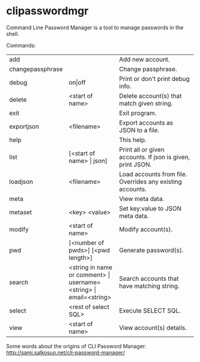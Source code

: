 clipasswordmgr
==============

Command Line Password Manager is a tool to manage passwords in the shell.

Commands:
<table width="100%">
<tr>
<td width="20%">add</td>
<td width="30%">&nbsp;</td>
<td width="50%">Add new account.</td>
</tr>

<tr>
<td width="20%">changepassphrase</td>
<td width="30%">&nbsp;</td>
<td width="50%">Change passphrase.</td>
</tr>
                                                                                  
<tr>
<td width="20%">debug</td>
<td width="30%">on|off</td>
<td width="50%">Print or don't print debug info.</td>
</tr>
                                                                     
<tr>
<td width="20%">delete</td>
<td width="30%">&lt;start of name></td>
<td width="50%">Delete account(s) that match given string.</td>
</tr>
                                                                          
<tr>
<td width="20%">exit</td>
<td width="30%">&nbsp;</td>
<td width="50%">Exit program.</td>
</tr>
                                                                
<tr>
<td width="20%">exportjson</td>
<td width="30%">&lt;filename></td>
<td width="50%">Export accounts as JSON to a file.</td>
</tr>
                                                                
<tr>
<td width="20%">help</td>
<td width="30%">&nbsp;</td>
<td width="50%">This help.</td>
</tr>
                                                                                                               
<tr>
<td width="20%">list</td>
<td width="30%">[&lt;start of name> | json]</td>
<td width="50%">Print all or given accounts. If json is given, print JSON.</td>
</tr>
                                                         
<tr>
<td width="20%">loadjson</td>
<td width="30%">&lt;filename></td>
<td width="50%">Load accounts from file. Overrides any existing accounts.</td>
</tr>

<tr>
<td width="20%">meta</td>
<td width="30%">&nbsp;</td>
<td width="50%">View meta data.</td>
</tr>
            
<tr>
<td width="20%">metaset</td>
<td width="30%">&lt;key> &lt;value></td>
<td width="50%">Set key:value to JSON meta data.</td>
</tr>
                                                                                 
<tr>
<td width="20%">modify</td>
<td width="30%">&lt;start of name></td>
<td width="50%">Modify account(s).</td>
</tr>
                                                                 
<tr>
<td width="20%">pwd</td>
<td width="30%">[&lt;number of pwds>] [&lt;pwd length>]</td>
<td width="50%">Generate password(s).</td>
</tr>
                                                                
<tr>
<td width="20%">search</td>
<td width="30%">&lt;string in name or comment> | username=&lt;string> | email=&lt;string></td>
<td width="50%">Search accounts that have matching string.</td>
</tr>
   
<tr>
<td width="20%">select</td>
<td width="30%">&lt;rest of select SQL></td>
<td width="50%">Execute SELECT SQL.</td>
</tr>
               
<tr>
<td width="20%">view</td>
<td width="30%">&lt;start of name></td>
<td width="50%">View account(s) details.</td>
</tr>

</table>
                                                           
                                                              

Some words about the origins of CLI Password Manager: http://sami.salkosuo.net/cli-password-manager/
